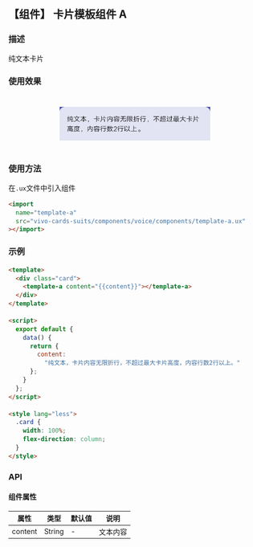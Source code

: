 ## 【组件】 卡片模板组件 A

### 描述

纯文本卡片

### 使用效果

<div style="text-align: center;margin: 40px;">
  <img src="../../assets/voice-template-a-1.jpg" style="width:300px" alt="voice-template-a-1"/>
</div>

### 使用方法

在`.ux`文件中引入组件

```html
<import
  name="template-a"
  src="vivo-cards-suits/components/voice/components/template-a.ux"
></import>
```

### 示例

```html
<template>
  <div class="card">
    <template-a content="{{content}}"></template-a>
  </div>
</template>

<script>
  export default {
    data() {
      return {
        content:
          "纯文本，卡片内容无限折行，不超过最大卡片高度，内容行数2行以上。"
      };
    }
  };
</script>

<style lang="less">
  .card {
    width: 100%;
    flex-direction: column;
  }
</style>
```

### API

#### 组件属性

| 属性    | 类型   | 默认值 | 说明     |
| ------- | ------ | ------ | -------- |
| content | String | -      | 文本内容 |

